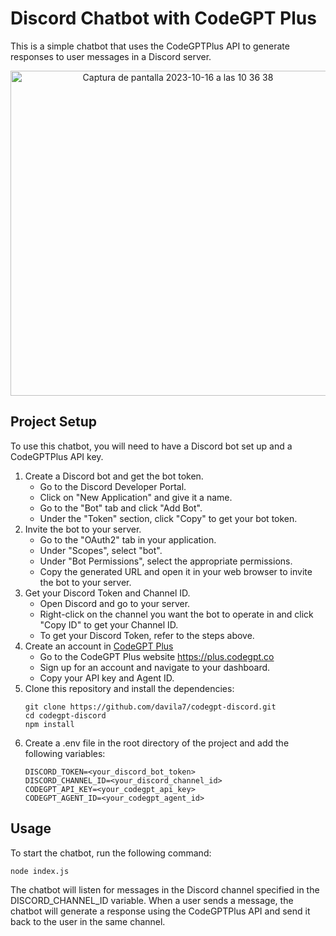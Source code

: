 # Discord Chatbot with CodeGPT Plus

This is a simple chatbot that uses the CodeGPTPlus API to generate responses to user messages in a Discord server.
<p align="center">
    <img width="520" alt="Captura de pantalla 2023-10-16 a las 10 36 38" src="https://github.com/davila7/codegpt-discord/assets/6216945/aaecd62b-548e-4790-bdda-dc3927e766d6">
</p>

## Project Setup

To use this chatbot, you will need to have a Discord bot set up and a CodeGPTPlus API key.

1. Create a Discord bot and get the bot token.
    - Go to the Discord Developer Portal.
    - Click on "New Application" and give it a name.
    - Go to the "Bot" tab and click "Add Bot".
    - Under the "Token" section, click "Copy" to get your bot token.
2. Invite the bot to your server.
    - Go to the "OAuth2" tab in your application.
    - Under "Scopes", select "bot".
    - Under "Bot Permissions", select the appropriate permissions.
    - Copy the generated URL and open it in your web browser to invite the bot to your server.
3. Get your Discord Token and Channel ID.
    - Open Discord and go to your server.
    - Right-click on the channel you want the bot to operate in and click "Copy ID" to get your Channel ID.
    - To get your Discord Token, refer to the steps above.
4. Create an account in [CodeGPT Plus](https://plus.codegpt.co)
    - Go to the CodeGPT Plus website https://plus.codegpt.co
    - Sign up for an account and navigate to your dashboard.
    - Copy your API key and Agent ID.
5. Clone this repository and install the dependencies:
    ```
    git clone https://github.com/davila7/codegpt-discord.git
    cd codegpt-discord
    npm install
    ```
6.  Create a .env file in the root directory of the project and add the following variables:
    ```
    DISCORD_TOKEN=<your_discord_bot_token>
    DISCORD_CHANNEL_ID=<your_discord_channel_id>
    CODEGPT_API_KEY=<your_codegpt_api_key>
    CODEGPT_AGENT_ID=<your_codegpt_agent_id>
    ```
## Usage
To start the chatbot, run the following command:
```
node index.js
```

The chatbot will listen for messages in the Discord channel specified in the DISCORD_CHANNEL_ID variable. When a user sends a message, the chatbot will generate a response using the CodeGPTPlus API and send it back to the user in the same channel.
